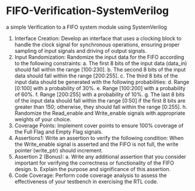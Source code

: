 # FIFO-Verification-SystemVerilog
a simple Verification to a FIFO system module using SystemVerilog

1) Interface Creation: Develop an interface that uses a clocking block to handle the clock signal for
synchronous operations, ensuring proper sampling of input signals and driving of output signals.
2) Input Randomization: Randomize the input data for the FIFO according to the following
constraints:
a. The first 8 bits of the input data (data_in) should fall within the range [100:230].
b. The second 8 bits of the input data should fall within the range [200:255].
c. The third 8 bits of the input data should be generated with the following probabilities:
d. Range [0:100] with a probability of 30%.
e. Range [100:200] with a probability of 60%.
f. Range [200:255] with a probability of 10%.
g. The last 8 bits of the input data should fall within the range [0:50] if the first 8 bits are
greater than 150; otherwise, they should fall within the range [0:255].
h. Randomize the Read_enable and Write_enable signals with appropriate weights of your
choice.
3) Coverage Points: Implement cover points to ensure 100% coverage of the Full Flag and Empty
Flag signals.
4) Assertions1: Write an assertion to verify the following condition:
When the Write_enable signal is asserted and the FIFO is not full, the write pointer
(write_ptr) should increment.
5) Assertion 2 (Bonus):
a. Write any additional assertion that you consider important for verifying the correctness or
functionality of the FIFO design.
b. Explain the purpose and significance of this assertion.
6) Code Coverage: Perform code coverage analysis to assess the effectiveness of your testbench in
exercising the RTL code.
